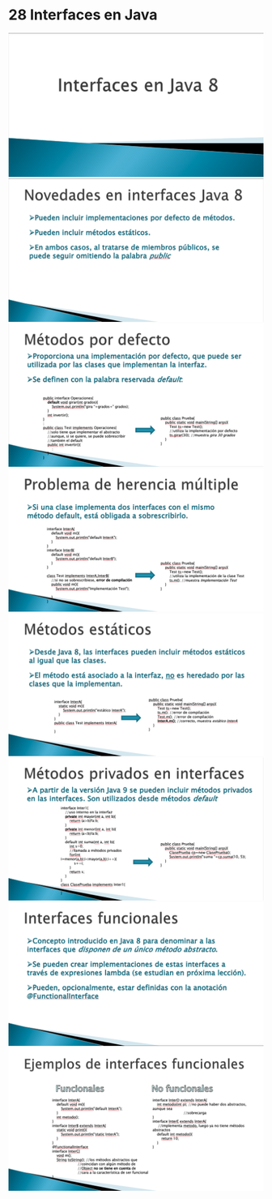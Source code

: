 # 28 Interfaces en Java

<img src="images/28-01.png">
<img src="images/28-02.png">
<img src="images/28-03.png">
<img src="images/28-04.png">
<img src="images/28-05.png">
<img src="images/28-06.png">
<img src="images/28-07.png">
<img src="images/28-08.png">
